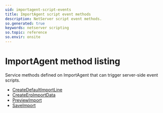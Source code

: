```yaml
---
uid: importagent-script-events
title: ImportAgent script event methods
description: NetServer script event methods.
so.generated: true
keywords: netserver scripting
so.topic: reference
so.envir: onsite
---
```


# ImportAgent method listing

Service methods defined on <see cref='T:SuperOffice.CRM.Services.IImportAgent'>ImportAgent</see> that can trigger server-side event scripts.

* [CreateDefaultImportLine](createdefaultimportline.md)
* [CreateErpImportData](createerpimportdata.md)
* [PreviewImport](previewimport.md)
* [SaveImport](saveimport.md)

